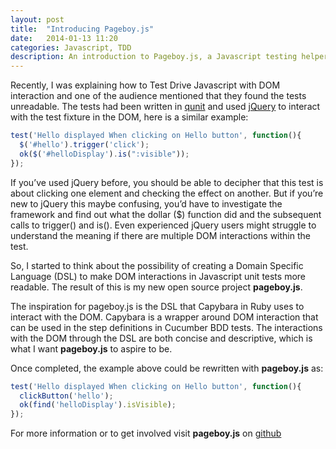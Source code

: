 ```yaml
---
layout: post
title:  "Introducing Pageboy.js"
date:   2014-01-13 11:20
categories: Javascript, TDD
description: An introduction to Pageboy.js, a Javascript testing helper for DOM interaction
---
```


Recently, I was explaining how to Test Drive Javascript with DOM interaction and one of the audience mentioned that they found the tests unreadable. The tests had been written in [qunit](https://qunitjs.com/) and used [jQuery](https://jquery.com/) to interact with the test fixture in the DOM, here is a similar example:

```javascript
test('Hello displayed When clicking on Hello button', function(){  
  $('#hello').trigger('click');  
  ok($('#helloDisplay').is(":visible"));  
});  
```

If you’ve used jQuery before, you should be able to decipher that this test is about clicking one element and checking the effect on another. But if you’re new to jQuery this maybe confusing, you’d have to investigate the framework and find out what the dollar ($) function did and the subsequent calls to trigger() and is(). Even experienced jQuery users might struggle to understand the meaning if there are multiple DOM interactions within the test.

So, I started to think about the possibility of creating a Domain Specific Language (DSL) to make DOM interactions in Javascript unit tests more readable. The result of this is my new open source project **pageboy.js**.

The inspiration for pageboy.js is the DSL that Capybara in Ruby uses to interact with the DOM. Capybara is a wrapper around DOM interaction that can be used in the step definitions in Cucumber BDD tests. The interactions with the DOM through the DSL are both concise and descriptive, which is what I want **pageboy.js** to aspire to be.

Once completed, the example above could be rewritten with **pageboy.js** as:

```javascript
test('Hello displayed When clicking on Hello button', function(){  
  clickButton('hello');  
  ok(find('helloDisplay').isVisible);  
});
```

For more information or to get involved visit **pageboy.js** on [github](https://github.com/iainjmitchell/pageboy.js)